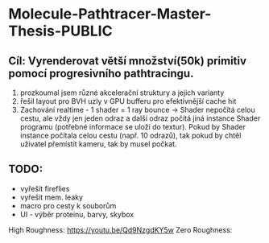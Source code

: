 # Molecule-Pathtracer-Master-Thesis-PUBLIC
## Cíl: Vyrenderovat větší množství(50k) primitiv pomocí progresivního pathtracingu.
1. prozkoumal jsem různé akcelerační struktury a jejich varianty
2. řešil layout pro BVH uzly v GPU bufferu pro efektivnější cache hit
3. Zachování realtime - 1 shader = 1 ray bounce -> Shader nepočítá celou cestu, ale vždy jen jeden odraz a další odraz počítá jiná instance Shader programu (potřebné informace se uloží do textur). Pokud by Shader instance počítala celou cestu (např. 10 odrazů), tak pokud by chtěl uživatel přemístit kameru, tak by musel počkat.


## TODO:
- vyřešit fireflies
- vyřešit mem. leaky
- macro pro cesty k souborům
- UI - výběr proteinu, barvy, skybox

High Roughness: https://youtu.be/Qd9NzgdKY5w
Zero Roughness: 